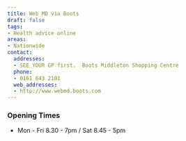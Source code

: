 ```yaml
---
title: Web MD via Boots
draft: false
tags:
- Health advice online
areas:
- Nationwide
contact:
  addresses:
  - SEE YOUR GP first.  Boots Middleton Shopping Centre
  phone:
  - 0161 643 2101
  web_addresses:
  - http://www.webmd.boots.com
---
```


### Opening Times
* Mon - Fri 8.30 - 7pm / Sat 8.45 - 5pm

